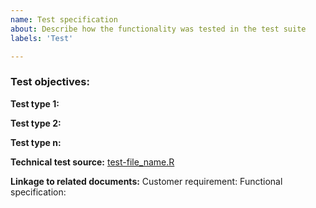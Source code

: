```yaml
---
name: Test specification
about: Describe how the functionality was tested in the test suite
labels: 'Test'

---
```


### Test objectives: 

**Test type 1:**  

**Test type 2:**  

**Test type n:**  

**Technical test source:** [test-file_name.R](www.link_to_my_file.com)

**Linkage to related documents:**
Customer requirement: 
Functional specification: 

